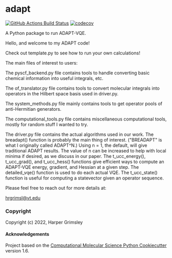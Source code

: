 adapt
==============================
[//]: # (Badges)
[![GitHub Actions Build Status](https://github.com/hrgrimsl/adapt/workflows/CI/badge.svg)](https://github.com/hrgrimsl/adapt/actions?query=workflow%3ACI)
[![codecov](https://codecov.io/gh/hrgrimsl/adapt/branch/main/graph/badge.svg?token=4FSXQNA1VK)](https://codecov.io/gh/hrgrimsl/adapt)


A Python package to run ADAPT-VQE.

Hello, and welcome to my ADAPT code!

Check out template.py to see how to run your own calculations!

The main files of interest to users:

The pyscf_backend.py file contains tools to handle converting basic chemical information into useful integrals, etc.

The of_translator.py file contains tools to convert molecular integrals into operators in the Hilbert space basis used in driver.py.

The system_methods.py file mainly contains tools to get operator pools of anti-Hermitian generators.

The computational_tools.py file contains miscellaneous computational tools, mostly for random stuff I wanted to try.

The driver.py file contains the actual algorithms used in our work. The breadapt() function is probably the main thing of interest. ("BREADAPT" is what I originally called ADAPT^N.) Using n = 1, the default, will give traditional ADAPT results. The value of n can be increased to help with local minima if desired, as we discuss in our paper. The t_ucc_energy(), t_ucc_grad(), and t_ucc_hess() functions give efficient ways to compute an ADAPT-VQE energy, gradient, and Hessian at a given step. The detailed_vqe() function is used to do each actual VQE. The t_ucc_state() function is useful for computing a statevector given an operator sequence.

Please feel free to reach out for more details at:

hrgrimsl@vt.edu





### Copyright

Copyright (c) 2022, Harper Grimsley


#### Acknowledgements
 
Project based on the 
[Computational Molecular Science Python Cookiecutter](https://github.com/molssi/cookiecutter-cms) version 1.6.
